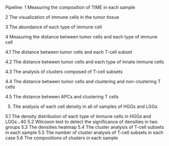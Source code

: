 Pipeline:
1 Measuring the composition of TIME in each sample

2 The visualization of immune cells in the tumor tissue

3 The abundance of each type of immune cell

4 Measuring the distance between tumor cells and each type of immune cell

4.1  The distance between tumor cells and each T-cell subset
  
4.2  The distance between tumor cells and each type of innate immune cells

4.3  The analysis of clusters composed of T-cell subsets

4.4  The distance between tumor cells and clustering and non-clustering T cells

4.5  The distance between APCs and clustering T cells
  
5. The analysis of each cell density in all of samples of HGGs and LGGs

5.1  The density distribution of each type of immune cells in HGGs and LGGs...40
5.2  Wilcoxon test to detect the significance of densities in two groups
5.3  The densities heatmap
5.4  The cluster analysis of T-cell subsets in each sample
5.5  The number of cluster analysis of T-cell subsets in each case
5.6  The compositions of clusters in each sample
